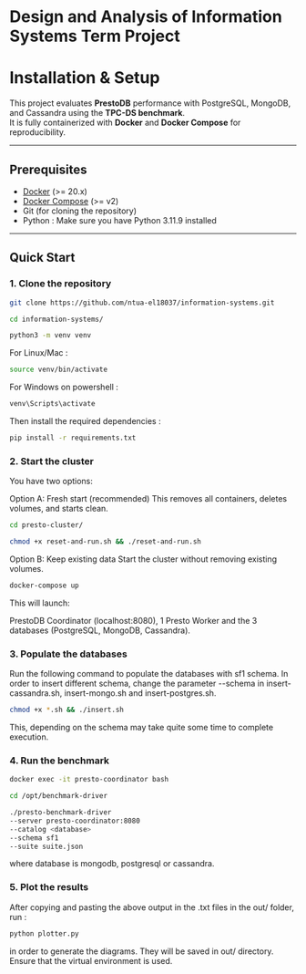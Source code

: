 # Design and Analysis of Information Systems Term Project

# Installation & Setup

This project evaluates **PrestoDB** performance with PostgreSQL, MongoDB, and Cassandra using the **TPC-DS benchmark**.  
It is fully containerized with **Docker** and **Docker Compose** for reproducibility.

---

## Prerequisites

- [Docker](https://docs.docker.com/get-docker/) (>= 20.x)  
- [Docker Compose](https://docs.docker.com/compose/install/) (>= v2)  
- Git (for cloning the repository)
- Python : Make sure you have Python 3.11.9 installed

---

## Quick Start

### 1. Clone the repository

```bash
git clone https://github.com/ntua-el18037/information-systems.git
```
```bash
cd information-systems/
```
```bash
python3 -m venv venv
```
For Linux/Mac :
```bash
source venv/bin/activate
```
For Windows on powershell :
```bash
venv\Scripts\activate
```

Then install the required dependencies :
```bash
pip install -r requirements.txt
```

### 2. Start the cluster

You have two options:

Option A: Fresh start (recommended)
This removes all containers, deletes volumes, and starts clean.
```bash
cd presto-cluster/
```
```bash
chmod +x reset-and-run.sh && ./reset-and-run.sh
```
Option B: Keep existing data
Start the cluster without removing existing volumes.
```bash
docker-compose up
```
This will launch:

PrestoDB Coordinator (localhost:8080), 1 Presto Worker and the 3 databases (PostgreSQL, MongoDB, Cassandra).

### 3. Populate the databases

Run the following command to populate the databases with sf1 schema. In order to insert different schema, change the parameter --schema in insert-cassandra.sh, insert-mongo.sh and insert-postgres.sh.
```bash
chmod +x *.sh && ./insert.sh
```
This, depending on the schema may take quite some time to complete execution.

### 4. Run the benchmark
```bash
docker exec -it presto-coordinator bash
```
```bash
cd /opt/benchmark-driver
```
```bash
./presto-benchmark-driver
--server presto-coordinator:8080
--catalog <database>
--schema sf1
--suite suite.json
```
where database is mongodb, postgresql or cassandra.

### 5. Plot the results
After copying and pasting the above output in the .txt files in the out/ folder, run :
```python
python plotter.py
```
in order to generate the diagrams. They will be saved in out/ directory.
Ensure that the virtual environment is used.